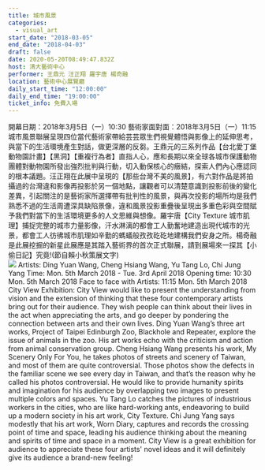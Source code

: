 ```yaml
---
title: 城市風景 
categories:
  - visual_art
start_date: "2018-03-05"
end_date: "2018-04-03"
draft: false
date: 2020-05-20T08:49:47.832Z
host: 清大藝術中心
performer: 王鼎元 汪正翔 羅宇唐 楊奇融 
location: 藝術中心展覽廳
daily_start_time: "12:00:00"
daily_end_time: "19:00:00"
ticket_info: 免費入場
---
```


開幕日期：2018年3月5日（一）10:30 藝術家面對面：2018年3月5日（一）11:15 城市風景聯展呈現四位當代藝術家帶給芸芸眾生們視覺體悟與影像上的延伸思考，與當下的生活環境產生對話，做更深層的反芻。王鼎元的三系列作品【台北愛丁堡動物園計畫】【黑洞】【重複行為者】直指人心，應和長期以來全球各城市保護動物團體對動物園所發出強烈批判與行動，切入動保核心的癥結，探索人們內心應認同的根本議題。汪正翔在此展中呈現的【那些台灣不美的風景】，有六對作品是將拍攝過的台灣違和影像再投影於另一個地點，讓觀者可以清楚意識到投影前後的變化差異，引起關注的是藝術家所選擇帶有批判性的風景，與再次投影的場所均是我們熟悉不過的生活周遭深具缺陷景像，違和風景投影重疊後呈現出多重色彩與空間賦予我們對當下的生活環境更多的人文思維與想像。羅宇唐【City Texture 城市肌理】捕捉完整的城市力量影像，汗水淋漓的都會工人勤奮地建造出現代城市的光景，都會工人彷彿城市肌理如辛勤的螞蟻般孜孜矻矻地建構我們安身之所。楊奇融是此展挖掘的新星此展應是其踏入藝術界的首次正式聯展，請到展場來一探其【小偷日記】究竟!(節自賴小秋策展文字)   
 ![](https://nthuartscenter.staging.z72.io/uploads/medium/file/6/%E5%9F%8E%E5%B8%82%E9%A2%A8%E6%99%AF%E8%81%AF%E5%B1%95-%E8%97%9D%E8%A1%93%E5%AE%B6.jpg) Artists: Ding Yuan Wang, Cheng Hsiang Wang, Yu Tang Lo, Chi Jung Yang Time: Mon. 5th March 2018 - Tue. 3rd April 2018 Opening time: 10:30 Mon. 5th March 2018 Face to face with Artists: 11:15 Mon. 5th March 2018 City View Exhibition: City View would like to present the understanding from vision and the extension of thinking that these four contemporary artists bring out for their audience. They wish people can think about their lives in the act when appreciating the arts, and go deeper by pondering the connection between arts and their own lives. Ding Yuan Wang’s three art works, Project of Taipei Edinburgh Zoo, Blackhole and Repeater, explore the issue of animals in the zoo. His art works echo with the criticism and action from animal conservation group. Cheng Hsiang Wang presents his work, My Scenery Only For You, he takes photos of streets and scenery of Taiwan, and most of them are quite controversial. Those photos show the defects in the familiar scene we see every day in Taiwan, and that’s the reason why he called his photos controversial. He would like to provide humanity spirits and imagination for his audience by overlapping two images to present multiple colors and spaces. Yu Tang Lo catches the pictures of industrious workers in the cities, who are like hard-working ants, endeavoring to build up a modern society in his art work, City Texture. Chi Jung Yang says modestly that his art work, Worn Diary, captures and records the crossing point of time and space, leading his audience thinking about the meaning and spirits of time and space in a moment. City View is a great exhibition for audience to appreciate these four artists' novel ideas and it will definitely give its audience a brand-new feeling! 